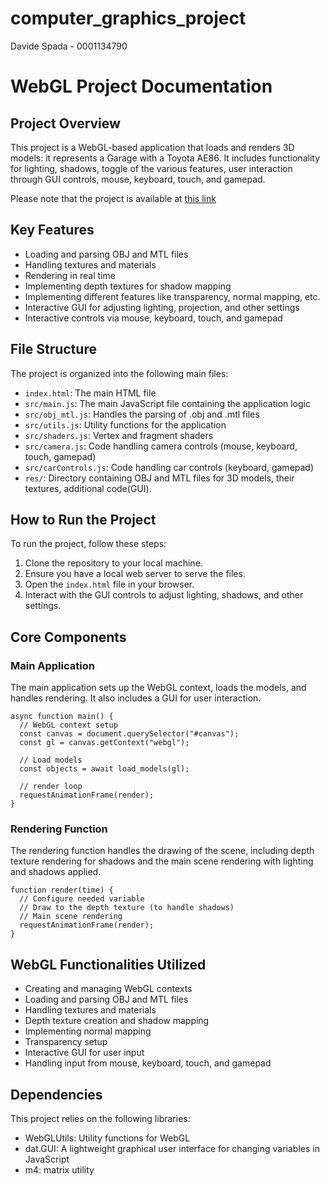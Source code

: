 # computer_graphics_project
   Davide Spada - 0001134790

WebGL Project Documentation
===========================

Project Overview
----------------

This project is a WebGL-based application that loads and renders 3D models: it represents a Garage with a Toyota AE86. It includes functionality for lighting, shadows, toggle of the various features, user interaction through GUI controls, mouse, keyboard, touch, and gamepad.

Please note that the project is available at [this link](https://davspada.github.io/computer_graphics_project/)

Key Features
------------

*   Loading and parsing OBJ and MTL files
*   Handling textures and materials
*   Rendering in real time
*   Implementing depth textures for shadow mapping
*   Implementing different features like transparency, normal mapping, etc.
*   Interactive GUI for adjusting lighting, projection, and other settings
*   Interactive controls via mouse, keyboard, touch, and gamepad

File Structure
--------------

The project is organized into the following main files:

*   `index.html`: The main HTML file
*   `src/main.js`: The main JavaScript file containing the application logic
*   `src/obj_mtl.js`: Handles the parsing of .obj and .mtl files
*   `src/utils.js`: Utility functions for the application
*   `src/shaders.js`: Vertex and fragment shaders
*   `src/camera.js`: Code handling camera controls (mouse, keyboard, touch, gamepad)
*   `src/carControls.js`: Code handling car controls (keyboard, gamepad)
*   `res/`: Directory containing OBJ and MTL files for 3D models, their textures, additional code(GUI).

How to Run the Project
----------------------

To run the project, follow these steps:

1.  Clone the repository to your local machine.
2.  Ensure you have a local web server to serve the files.
3.  Open the `index.html` file in your browser.
4.  Interact with the GUI controls to adjust lighting, shadows, and other settings.

Core Components
---------------

### Main Application

The main application sets up the WebGL context, loads the models, and handles rendering. It also includes a GUI for user interaction.

    async function main() {
      // WebGL context setup
      const canvas = document.querySelector("#canvas");
      const gl = canvas.getContext("webgl");
    
      // Load models
      const objects = await load_models(gl);
    
      // render loop
      requestAnimationFrame(render);
    }

### Rendering Function

The rendering function handles the drawing of the scene, including depth texture rendering for shadows and the main scene rendering with lighting and shadows applied.

    function render(time) {
      // Configure needed variable
      // Draw to the depth texture (to handle shadows)
      // Main scene rendering
      requestAnimationFrame(render);
    }

WebGL Functionalities Utilized
------------------------------

*   Creating and managing WebGL contexts
*   Loading and parsing OBJ and MTL files
*   Handling textures and materials
*   Depth texture creation and shadow mapping
*   Implementing normal mapping
*   Transparency setup
*   Interactive GUI for user input
*   Handling input from mouse, keyboard, touch, and gamepad

Dependencies
------------

This project relies on the following libraries:

*   WebGLUtils: Utility functions for WebGL
*   dat.GUI: A lightweight graphical user interface for changing variables in JavaScript
*   m4: matrix utility
